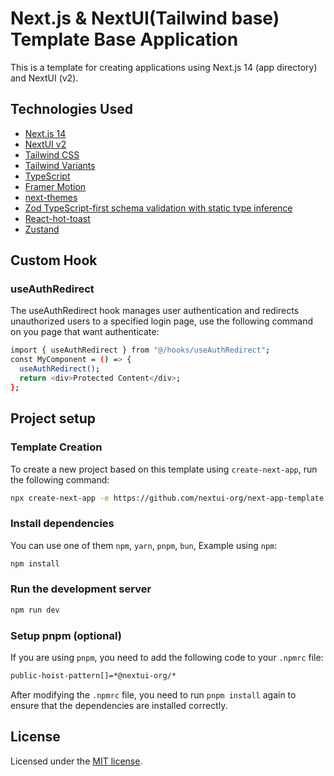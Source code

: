 # Next.js & NextUI(Tailwind base) Template Base Application

This is a template for creating applications using Next.js 14 (app directory) and NextUI (v2).

## Technologies Used

- [Next.js 14](https://nextjs.org/docs/getting-started)
- [NextUI v2](https://nextui.org/)
- [Tailwind CSS](https://tailwindcss.com/)
- [Tailwind Variants](https://tailwind-variants.org)
- [TypeScript](https://www.typescriptlang.org/)
- [Framer Motion](https://www.framer.com/motion/)
- [next-themes](https://github.com/pacocoursey/next-themes)
- [Zod TypeScript-first schema validation with static type inference ](https://zod.dev/)
- [React-hot-toast](https://react-hot-toast.com/)
- [Zustand](https://docs.pmnd.rs/zustand/getting-started/introduction)


## Custom Hook

### useAuthRedirect

The useAuthRedirect hook manages user authentication and redirects unauthorized users to a specified login page, use the following command on you page that want authenticate:

```bash
import { useAuthRedirect } from "@/hooks/useAuthRedirect";
const MyComponent = () => {
  useAuthRedirect();
  return <div>Protected Content</div>;
};
```





  
## Project setup

### Template Creation

To create a new project based on this template using `create-next-app`, run the following command:

```bash
npx create-next-app -e https://github.com/nextui-org/next-app-template
```

### Install dependencies

You can use one of them `npm`, `yarn`, `pnpm`, `bun`, Example using `npm`:

```bash
npm install
```

### Run the development server

```bash
npm run dev
```

### Setup pnpm (optional)

If you are using `pnpm`, you need to add the following code to your `.npmrc` file:

```bash
public-hoist-pattern[]=*@nextui-org/*
```

After modifying the `.npmrc` file, you need to run `pnpm install` again to ensure that the dependencies are installed correctly.

## License

Licensed under the [MIT license](https://github.com/nextui-org/next-app-template/blob/main/LICENSE).
